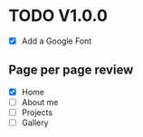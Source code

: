 # TODO V1.0.0

-   [x] Add a Google Font

## Page per page review

-   [x] Home
-   [ ] About me
-   [ ] Projects
-   [ ] Gallery
